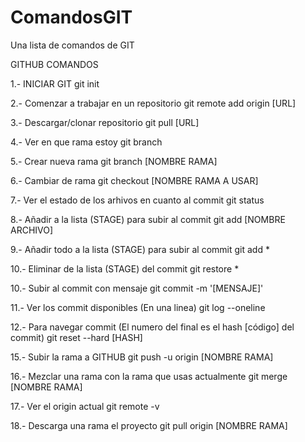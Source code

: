 # ComandosGIT
Una lista de comandos de GIT

GITHUB COMANDOS

1.- INICIAR GIT git init

2.- Comenzar a trabajar en un repositorio git remote add origin [URL]

3.- Descargar/clonar repositorio git pull [URL]

4.- Ver en que rama estoy git branch

5.- Crear nueva rama git branch [NOMBRE RAMA]

6.- Cambiar de rama git checkout [NOMBRE RAMA A USAR]

7.- Ver el estado de los arhivos en cuanto al commit git status

8.- Añadir a la lista (STAGE) para subir al commit git add [NOMBRE ARCHIVO]

9.- Añadir todo a la lista (STAGE) para subir al commit git add *

10.- Eliminar de la lista (STAGE) del commit git restore *

10.- Subir al commit con mensaje git commit -m '[MENSAJE]'

11.- Ver los commit disponibles (En una linea) git log --oneline

12.- Para navegar commit (El numero del final es el hash [código] del commit) git reset --hard [HASH]

15.- Subir la rama a GITHUB git push -u origin [NOMBRE RAMA]

16.- Mezclar una rama con la rama que usas actualmente git merge [NOMBRE RAMA]

17.- Ver el origin actual git remote -v

18.- Descarga una rama el proyecto git pull origin [NOMBRE RAMA]
